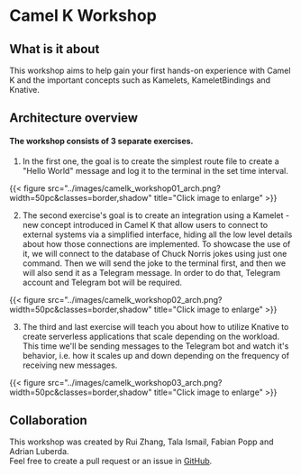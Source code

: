 # Camel K Workshop

## What is it about
This workshop aims to help gain your first hands-on experience with Camel K and the important concepts such as Kamelets, KameletBindings and Knative.



## Architecture overview

#### The workshop consists of 3 separate exercises. 

1. In the first one, the goal is to create the simplest route file to create a "Hello World" message and log it to the terminal in the set time interval.

{{< figure src="../images/camelk_workshop01_arch.png?width=50pc&classes=border,shadow" title="Click image to enlarge" >}}


2. The second exercise's goal is to create an integration using a Kamelet - new concept introduced in Camel K that allow users to connect to external systems via a simplified interface, hiding all the low level details about how those connections are implemented. To showcase the use of it, we will connect to the database of Chuck Norris jokes using just one command. Then we will send the joke to the terminal first, and then we will also send it as a Telegram message. In order to do that, Telegram account and Telegram bot will be required. 

{{< figure src="../images/camelk_workshop02_arch.png?width=50pc&classes=border,shadow" title="Click image to enlarge" >}}


3. The third and last exercise will teach you about how to utilize Knative to create serverless applications that scale depending on the workload. This time we'll be sending messages to the Telegram bot and watch it's behavior, i.e. how it scales up and down depending on the frequency of receiving new messages.

{{< figure src="../images/camelk_workshop03_arch.png?width=50pc&classes=border,shadow" title="Click image to enlarge" >}}


## Collaboration
This workshop was created by Rui Zhang, Tala Ismail, Fabian Popp and Adrian Luberda.  
Feel free to create a pull request or an issue in [GitHub](https://github.com/nexus-Six/camelk-integration-workshop).